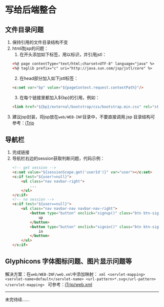 # 写给后端整合

## 文件目录问题

1. 保持引用的文件目录结构不变
2. html改jsp的问题：
	1. 在开头添加如下标签，用以标识，并引用jstl：
	```html
	<%@ page contentType="text/html;charset=UTF-8" language="java" %>
	<%@ taglib prefix="c" uri="http://java.sun.com/jsp/jstl/core" %>
	```
	2. 在head部分加入如下jstl标签：
	```html
	<c:set var="bp" value="${pageContext.request.contextPath}"/>
	```
	3. 在每个链接里都加入${bp}的引用，例如：
	```html
	<link href="${bp}/external/bootstrap/css/bootstrap.min.css" rel="stylesheet">
	```
3. 建议jsp封装，将jsp放在```web/WEB-INF```目录中，不要直接调用.jsp
	目录结构可参考：[iTrip](https://github.com/MandyXue/itrip_v2.0)

## 导航栏

1. 完成链接
2. 导航栏右边的session获取判断问题，代码示例：
	```html
	<!-- get session -->
    <c:set value="${sessionScope.get('userId')}" var="user"></c:set>
    <c:if test="${user!=null}">
        <ul class="nav navbar-right">
            ...
        </ul>
    </c:if>
    <!-- no session -->
    <c:if test="${user==null}">
        <ul class="nav navbar-nav navbar-nav-right">
            <button type="button" onclick="signup()" class="btn btn-signup navbar-btn">Sign
                up
            </button>
            <button type="button" onclick="signin()" class="btn btn-signin navbar-btn">Sign
                in
            </button>
        </ul>
    </c:if>
	```

## Glyphicons 字体图标问题、图片显示问题等

解决方案：在```web/WEB-INF/web.xml```中添加映射：
	```xml
	<servlet-mapping>
	    <servlet-name>default</servlet-name>
	    <url-pattern>*.svg</url-pattern>
	</servlet-mapping>
	```
可参考：[iTrip/web.xml](https://github.com/MandyXue/itrip_v2.0/blob/master/web/WEB-INF/web.xml)

----
未完待续……